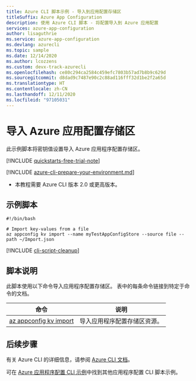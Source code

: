 ```yaml
---
title: Azure CLI 脚本示例 - 导入到应用配置存储区
titleSuffix: Azure App Configuration
description: 使用 Azure CLI 脚本 - 将配置导入到 Azure 应用配置
services: azure-app-configuration
author: lisaguthrie
ms.service: azure-app-configuration
ms.devlang: azurecli
ms.topic: sample
ms.date: 12/14/2020
ms.author: lcozzens
ms.custom: devx-track-azurecli
ms.openlocfilehash: ce80c294ca2584c459efc7803b57ad7b8b9c629d
ms.sourcegitcommit: d8dad9c7487e90c2c88ad116fff32d1be2f2a65d
ms.translationtype: HT
ms.contentlocale: zh-CN
ms.lasthandoff: 12/11/2020
ms.locfileid: "97105031"
---
```

# <a name="import-to-an-azure-app-configuration-store"></a>导入 Azure 应用配置存储区

此示例脚本将密钥值设置导入 Azure 应用程序配置存储区。

[!INCLUDE [quickstarts-free-trial-note](../../../includes/quickstarts-free-trial-note.md)]

[!INCLUDE [azure-cli-prepare-your-environment.md](../../../includes/azure-cli-prepare-your-environment.md)]

 - 本教程需要 Azure CLI 版本 2.0 或更高版本。

<!--If using Azure local Shell, the latest version is already installed.-->

## <a name="sample-script"></a>示例脚本

```azurecli
#!/bin/bash

# Import key-values from a file
az appconfig kv import --name myTestAppConfigStore --source file --path ~/Import.json
```

[!INCLUDE [cli-script-cleanup](../../../includes/cli-script-clean-up.md)]

## <a name="script-explanation"></a>脚本说明

此脚本使用以下命令导入应用程序配置存储区。 表中的每条命令链接到特定于命令的文档。

| 命令 | 说明 |
|---|---|
| [az appconfig kv import](/cli/appconfig/kv#az-appconfig-kv-import) | 导入应用程序配置存储区资源。 |

## <a name="next-steps"></a>后续步骤

有关 Azure CLI 的详细信息，请参阅 [Azure CLI 文档](https://docs.azure.cn/cli)。

可在 [Azure 应用程序配置 CLI 示例](../cli-samples.md)中找到其他应用程序配置 CLI 脚本示例。
